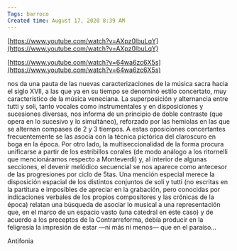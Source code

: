```yaml
---
Tags: barroco
Created time: August 17, 2020 8:39 AM
---
```

[https://www.youtube.com/watch?v=AXpz0lbuLqY](https://www.youtube.com/watch?v=AXpz0lbuLqY)

[https://www.youtube.com/watch?v=64wa6zc6X5s](https://www.youtube.com/watch?v=64wa6zc6X5s)

nos da una pauta de las nuevas caracterizaciones de la música sacra hacia el siglo XVII, a las que ya en su tiempo se denominó estilo concertato, muy característico de la música veneciana. La superposición y alternancia entre tutti y soli, tanto vocales como instrumentales y en disposiciones y sucesiones diversas, nos informa de un principio de doble contraste (que opera en lo sucesivo y lo simultáneo), reforzado por las hemiolas en las que se alternan compases de 2 y 3 tiempos. A estas oposiciones concertantes frecuentemente se las asocia con la técnica pictórica del claroscuro en boga en la época. Por otro lado, la multiseccionalidad de la forma procura unificarse a partir de los estribillos corales (de modo análogo a los ritornelli que mencionáramos respecto a Monteverdi) y, al interior de algunas secciones, el devenir melódico secuencial se nos aparece como antecesor de las progresiones por ciclo de 5tas. Una mención especial merece la disposición espacial de los distintos conjuntos de soli y tutti (no escritas en la partitura e imposibles de apreciar en la grabación, pero conocidas por indicaciones verbales de los propios compositores y las crónicas de la época) relatan una búsqueda de asociar lo musical a una representación que, en el marco de un espacio vasto (una catedral en este caso) y de acuerdo a los preceptos de la Contrarreforma, debía producir en la feligresía la impresión de estar —ni más ni menos— que en el paraíso...

Antifonia
